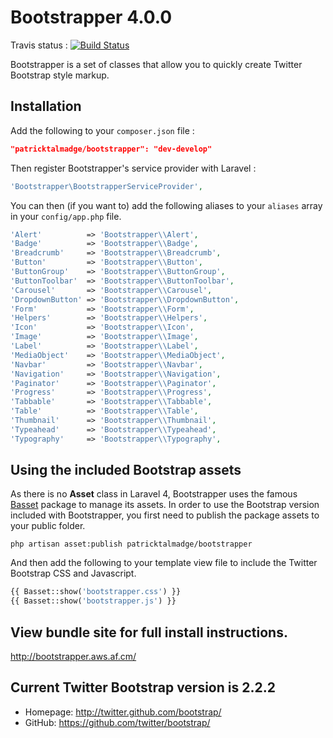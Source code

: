 # Bootstrapper 4.0.0

Travis status : [![Build Status](https://secure.travis-ci.org/patricktalmadge/bootstrapper.png?branch=develop)](https://travis-ci.org/patricktalmadge/bootstrapper)

Bootstrapper is a set of classes that allow you to quickly create Twitter Bootstrap style markup.

## Installation

Add the following to your `composer.json` file :

```json
"patricktalmadge/bootstrapper": "dev-develop"
```

Then register Bootstrapper's service provider with Laravel :

```php
'Bootstrapper\BootstrapperServiceProvider',
```

You can then (if you want to) add the following aliases to your `aliases` array in your `config/app.php` file.

```php
'Alert'          => 'Bootstrapper\\Alert',
'Badge'          => 'Bootstrapper\\Badge',
'Breadcrumb'     => 'Bootstrapper\\Breadcrumb',
'Button'         => 'Bootstrapper\\Button',
'ButtonGroup'    => 'Bootstrapper\\ButtonGroup',
'ButtonToolbar'  => 'Bootstrapper\\ButtonToolbar',
'Carousel'       => 'Bootstrapper\\Carousel',
'DropdownButton' => 'Bootstrapper\\DropdownButton',
'Form'           => 'Bootstrapper\\Form',
'Helpers'        => 'Bootstrapper\\Helpers',
'Icon'           => 'Bootstrapper\\Icon',
'Image'          => 'Bootstrapper\\Image',
'Label'          => 'Bootstrapper\\Label',
'MediaObject'    => 'Bootstrapper\\MediaObject',
'Navbar'         => 'Bootstrapper\\Navbar',
'Navigation'     => 'Bootstrapper\\Navigation',
'Paginator'      => 'Bootstrapper\\Paginator',
'Progress'       => 'Bootstrapper\\Progress',
'Tabbable'       => 'Bootstrapper\\Tabbable',
'Table'          => 'Bootstrapper\\Table',
'Thumbnail'      => 'Bootstrapper\\Thumbnail',
'Typeahead'      => 'Bootstrapper\\Typeahead',
'Typography'     => 'Bootstrapper\\Typography',
```

## Using the included Bootstrap assets

As there is no **Asset** class in Laravel 4, Bootstrapper uses the famous [Basset](http://jasonlewis.me/code/basset) package to manage its assets. In order to use the Bootstrap version included with Bootstrapper, you first need to publish the package assets to your public folder.

```shell
php artisan asset:publish patricktalmadge/bootstrapper
```

And then add the following to your template view file to include the Twitter Bootstrap CSS and Javascript.

```php
{{ Basset::show('bootstrapper.css') }}
{{ Basset::show('bootstrapper.js') }}
```

## View bundle site for full install instructions.

http://bootstrapper.aws.af.cm/

## Current Twitter Bootstrap version is 2.2.2

- Homepage:     http://twitter.github.com/bootstrap/
- GitHub:       https://github.com/twitter/bootstrap/

